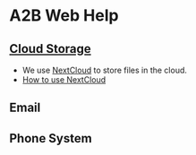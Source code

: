 # A2B Web Help

## [Cloud Storage](https://a2bcloud.link/login)
- We use [NextCloud](https://nextcloud.com/) to store files in the cloud.
- [How to use NextCloud](/NextCloud/Nextcloud.md)



## Email

## Phone System

